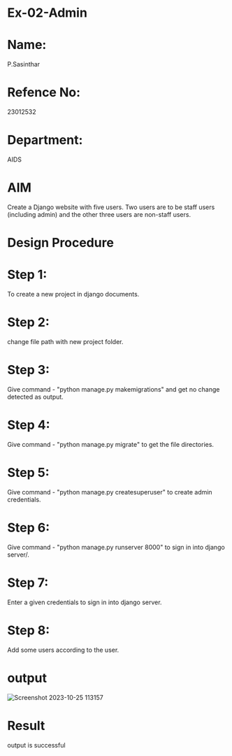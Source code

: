 # Ex-02-Admin
# Name:
P.Sasinthar
# Refence No:
23012532
# Department:
AIDS

# AIM
Create a Django website with five users. Two users are to be staff users (including admin) and the other three users are non-staff users.

# Design Procedure
# Step 1:
To create a new project in django documents.
# Step 2:
change file path with new project folder.
# Step 3:
Give command - "python manage.py makemigrations" and get no change detected as
output.
# Step 4:
Give command - "python manage.py migrate" to get the file directories.
# Step 5:
Give command - "python manage.py createsuperuser" to create admin credentials.
# Step 6:
Give command - "python manage.py runserver 8000" to sign in into django server/.
# Step 7:
Enter a given credentials to sign in into django server.
# Step 8:
Add some users according to the user.


# output
![Screenshot 2023-10-25 113157](https://github.com/sasintharparanthaman/ODD2023-WT-Ex-02-Admin/assets/145743219/4e97bc66-a8bc-4980-90b1-eb7d120b9a2d)


# Result
output is successful
